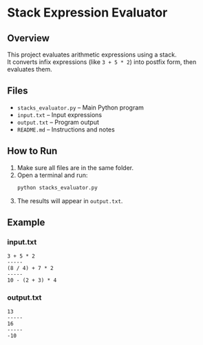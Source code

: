 # Stack Expression Evaluator

## Overview
This project evaluates arithmetic expressions using a stack.  
It converts infix expressions (like `3 + 5 * 2`) into postfix form, then evaluates them.

## Files
- `stacks_evaluator.py` – Main Python program  
- `input.txt` – Input expressions  
- `output.txt` – Program output  
- `README.md` – Instructions and notes

## How to Run
1. Make sure all files are in the same folder.
2. Open a terminal and run:
   ```bash
   python stacks_evaluator.py
   ```
3. The results will appear in `output.txt`.

## Example
### input.txt
```
3 + 5 * 2
-----
(8 / 4) + 7 * 2
-----
10 - (2 + 3) * 4
```
### output.txt
```
13
-----
16
-----
-10
```
